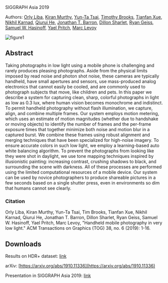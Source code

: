 SIGGRAPH Asia 2019

Authors: [Orly Liba](https://sites.google.com/corp/view/orly-liba/),
[Kiran Murthy](https://scholar.google.com/citations?user=6PhlPWMAAAAJ),
[Yun-Ta Tsai](https://ai.google/research/people/105312/),
[Timothy Brooks](https://www.timothybrooks.com/),
[Tianfan Xue](https://people.csail.mit.edu/tfxue/),
[Nikhil Karnad](https://scholar.google.com/citations?user=qgc_jY0AAAAJ),
[Qiurui He](https://scholar.google.com/citations?user=BxqV_RsAAAAJ),
[Jonathan T. Barron](https://jonbarron.info/),
[Dillon Sharlet](https://ai.google/research/people/105641/),
[Ryan Geiss](http://www.geisswerks.com/),
[Samuel W. Hasinoff](https://people.csail.mit.edu/hasinoff/),
[Yael Pritch](https://scholar.google.com/citations?user=2jXxOYQAAAAJ),
[Marc Levoy](http://graphics.stanford.edu/~levoy/)

![figure1](./night-sight-teaser.png)

## Abstract

Taking photographs in low light using a mobile phone is challenging and rarely
produces pleasing photographs.
Aside from the physical limits imposed by read noise and photon shot noise,
these cameras are typically handheld, have small apertures and sensors, use
mass-produced analog electronics that cannot easily be cooled, and are commonly
used to photograph subjects that move, like children and pets. In this paper we
describe a system for capturing clean, sharp, colorful photographs in light as
low as 0.3 lux, where human vision becomes monochrome and indistinct.
To permit handheld photography without flash illumination, we capture, align,
and combine multiple frames. Our system employs motion metering, which uses an
estimate of motion magnitudes (whether due to handshake or moving objects) to
identify the number of frames and the per-frame exposure times that together
minimize both noise and motion blur in a captured burst.
We combine these frames using robust alignment and merging techniques that have
been specialized for high-noise imagery.
To ensure accurate colors in such low light, we employ a learning-based auto
white balancing algorithm. To prevent the photographs from looking like they
were shot in daylight, we use tone mapping techniques inspired by illusionistic
painting: increasing contrast, crushing shadows to black, and surrounding the
scene with darkness. All of these processes are performed using the limited
computational resources of a mobile device.
Our system can be used by novice photographers to produce shareable pictures in
a few seconds based on a single shutter press, even in environments so dim that
humans cannot see clearly.

### Citation

Orly Liba, Kiran Murthy, Yun-Ta Tsai, Tim Brooks, Tianfan Xue, Nikhil Karnad, Qiurui He, Jonathan T. Barron, Dillon Sharlet,
Ryan Geiss, Samuel W. Hasinoff, Yael Pritch, Marc Levoy, "Handheld mobile photography in very low light." ACM Transactions on Graphics (TOG) 38, no. 6 (2019): 1-16.

## Downloads

Results on HDR+ dataset: [link](https://github.com/google/night-sight/blob/master/docs/Our%20results%20on%20the%20HDR%2B%20Dataset.md)

arXiv: [https://arxiv.org/abs/1910.11336](https://arxiv.org/abs/1910.11336)

Presentation in SIGGRAPH Asia 2019: [link](http://sa2019.conference-program.com/presentation/?id=papers_182&sess=sess104)
